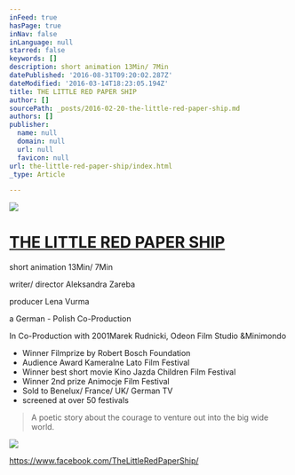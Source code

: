 ```yaml
---
inFeed: true
hasPage: true
inNav: false
inLanguage: null
starred: false
keywords: []
description: short animation 13Min/ 7Min
datePublished: '2016-08-31T09:20:02.287Z'
dateModified: '2016-03-14T18:23:05.194Z'
title: THE LITTLE RED PAPER SHIP
author: []
sourcePath: _posts/2016-02-20-the-little-red-paper-ship.md
authors: []
publisher:
  name: null
  domain: null
  url: null
  favicon: null
url: the-little-red-paper-ship/index.html
_type: Article

---
```

![](https://the-grid-user-content.s3-us-west-2.amazonaws.com/8478bef3-7b61-4850-a9c6-3739e293b3d9.jpg)

# [THE LITTLE RED PAPER SHIP][0]

short animation 13Min/ 7Min

writer/ director Aleksandra Zareba

producer Lena Vurma

a German - Polish Co-Production

In Co-Production with 2001Marek Rudnicki, Odeon Film Studio &Minimondo

* Winner Filmprize by Robert Bosch Foundation
* Audience Award Kameralne Lato Film Festival
* Winner best short movie Kino Jazda Children Film Festival 
* Winner 2nd prize Animocje Film Festival 
* Sold to Benelux/ France/ UK/ German TV
* screened at over 50 festivals

> A poetic story about the courage to venture out into the big wide world.

![](https://the-grid-user-content.s3-us-west-2.amazonaws.com/77dd6fe1-bda9-4c21-b5b1-a446c696bdcd.jpg)

https://www.facebook.com/TheLittleRedPaperShip/

[0]: https://www.youtube.com/watch?v=fyqER8Rwd7g